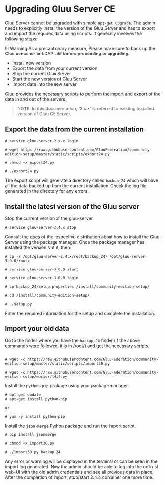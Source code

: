 # Upgrading Gluu Server CE

Gluu Server cannot be upgraded with simple `apt-get upgrade`. 
The admin needs to explicitly install the version of the Gluu Server and
has to export and import the required data using scripts. 
It generally involves the following steps:

!!! Warning
    As a precautionary measure, Please make sure to back up the 
    Gluu container or LDAP Ldif before proceeding to upgrading.

* Install new version
* Export the data from your current version
* Stop the current Gluu Server
* Start the new version of Gluu Server
* Import data into the new server

Gluu provides the necessary [scripts](https://github.com/GluuFederation/community-edition-setup/tree/master/static/scripts) to perform the import and export of the data in and out of the servers.

> NOTE: In this documentation, '2.x.x' is referred to existing installed 
version of Gluu CE Server. 

## Export the data from the current installation

```
# service gluu-server-2.x.x login

# wget https://raw.githubusercontent.com/GluuFederation/community-edition-setup/master/static/scripts/export24.py

# chmod +x export24.py

# ./export24.py
```

The export script will generate a directory called `backup_24` which will 
have all the data backed up from the current installation.
Check the log file generated in the directory for any errors.

## Install the latest version of the Gluu server

Stop the current version of the gluu-server.

```
# service gluu-server-2.4.x stop
```

Consult the [docs](../installation-guide/install.md) of the 
respective distribution about how to install the Gluu Server using the 
package manager. Once the package manager has installed the version
`3.0.0`, then:

```
# cp -r /opt/gluu-server-2.4.x/root/backup_24/ /opt/gluu-server-3.0.0/root/

# service gluu-server-3.0.0 start

# service gluu-server-3.0.0 login

# cp backup_24/setup.properties /install/community-edition-setup/

# cd /install/community-edition-setup/

# ./setup.py
```

Enter the required information for the setup and complete the 
installation.

## Import your old data

Go to the folder where you have the `backup_24` folder 
(if the above commands were followed, it is in /root/) and  get the 
necessary scripts.

```

# wget -c https://raw.githubusercontent.com/GluuFederation/community-edition-setup/master/static/scripts/import30.py

# wget -c https://raw.githubusercontent.com/GluuFederation/community-edition-setup/master/ldif.py
```

Install the `python-pip` package using your package manager.

```
# apt-get update
# apt-get install python-pip

or

# yum -y install python-pip
```


Install the `json-merge` Python package and run the import script.

```
# pip install jsonmerge

# chmod +x import30.py

# ./import30.py backup_24
```

Any error or warning will be displayed in the terminal or can be seen in the import log generated. Now the admin should be able to log into the oxTrust web-UI with the old admin credentials and see all previous data in place. After the completion of import, stop/start 2.4.4 container one more time. 
